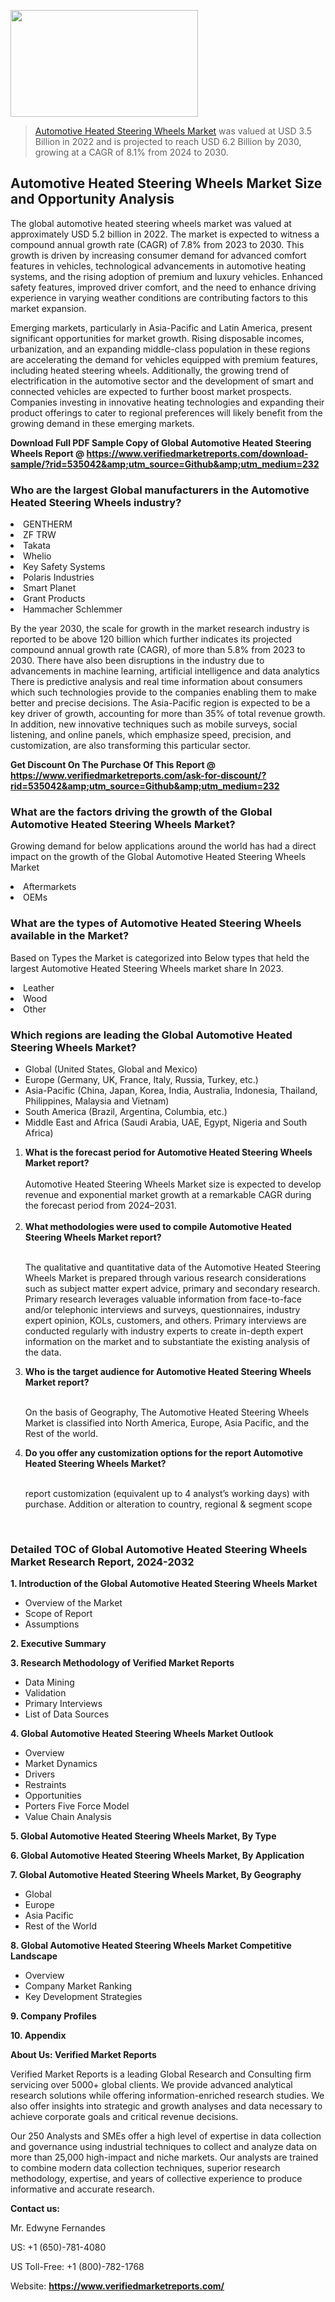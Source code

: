 
<img src="https://ffe5etoiles.com/wp-content/uploads/2024/12/MST1-300x171.png" alt="" width="300" height="171" class="alignnone size-medium wp-image-20088" /><blockquote><p><p><a href="https://www.verifiedmarketreports.com/download-sample/?rid=535042&utm_source=Github&utm_medium=232" target="_blank">Automotive Heated Steering Wheels Market</a> was valued at USD 3.5 Billion in 2022 and is projected to reach USD 6.2 Billion by 2030, growing at a CAGR of 8.1% from 2024 to 2030.</p></blockquote><p><h2>Automotive Heated Steering Wheels Market Size and Opportunity Analysis</h2> <p>The global automotive heated steering wheels market was valued at approximately USD 5.2 billion in 2022. The market is expected to witness a compound annual growth rate (CAGR) of 7.8% from 2023 to 2030. This growth is driven by increasing consumer demand for advanced comfort features in vehicles, technological advancements in automotive heating systems, and the rising adoption of premium and luxury vehicles. Enhanced safety features, improved driver comfort, and the need to enhance driving experience in varying weather conditions are contributing factors to this market expansion.</p> <p>Emerging markets, particularly in Asia-Pacific and Latin America, present significant opportunities for market growth. Rising disposable incomes, urbanization, and an expanding middle-class population in these regions are accelerating the demand for vehicles equipped with premium features, including heated steering wheels. Additionally, the growing trend of electrification in the automotive sector and the development of smart and connected vehicles are expected to further boost market prospects. Companies investing in innovative heating technologies and expanding their product offerings to cater to regional preferences will likely benefit from the growing demand in these emerging markets.</p> </p><p class=""><strong>Download Full PDF Sample Copy of Global Automotive Heated Steering Wheels Report @ <a href="https://www.verifiedmarketreports.com/download-sample/?rid=535042&amp;utm_source=Github&amp;utm_medium=232" target="_blank">https://www.verifiedmarketreports.com/download-sample/?rid=535042&amp;utm_source=Github&amp;utm_medium=232</a></strong></p><h3 id="" class="">Who are the largest Global manufacturers in the Automotive Heated Steering Wheels industry?</h3><p><li>GENTHERM</li><li> ZF TRW</li><li> Takata</li><li> Whelio</li><li> Key Safety Systems</li><li> Polaris Industries</li><li> Smart Planet</li><li> Grant Products</li><li> Hammacher Schlemmer</li></p><div class=""><div class="" dir="" data-message-author-role="" data-message-id="" data-message-model-slug=""><div class=""><div class=""><div class=""><div class="" dir="" data-message-author-role="" data-message-id="" data-message-model-slug=""><div class=""><div class=""><p>By the year 2030, the scale for growth in the market research industry is reported to be above 120 billion which further indicates its projected compound annual growth rate (CAGR), of more than 5.8% from 2023 to 2030. There have also been disruptions in the industry due to advancements in machine learning, artificial intelligence and data analytics There is predictive analysis and real time information about consumers which such technologies provide to the companies enabling them to make better and precise decisions. The Asia-Pacific region is expected to be a key driver of growth, accounting for more than 35% of total revenue growth. In addition, new innovative techniques such as mobile surveys, social listening, and online panels, which emphasize speed, precision, and customization, are also transforming this particular sector.</p><p><strong>Get Discount On The Purchase Of This Report @&nbsp; <a href="https://www.verifiedmarketreports.com/ask-for-discount/?rid=535042&amp;utm_source=Github&amp;utm_medium=232" target="_blank">https://www.verifiedmarketreports.com/ask-for-discount/?rid=535042&amp;utm_source=Github&amp;utm_medium=232</a></strong></p></div></div></div></div></div></div></div></div><h3 id="" class="">What are the factors driving the growth of the Global Automotive Heated Steering Wheels Market?</h3><p id="" class="">Growing demand for below applications around the world has had a direct impact on the growth of the Global Automotive Heated Steering Wheels Market</p><p id="" class=""><li>Aftermarkets</li><li> OEMs</li></p><h3 id="" class="">What are the types of Automotive Heated Steering Wheels available in the Market?</h3><p id="" class="">Based on Types the Market is categorized into Below types that held the largest Automotive Heated Steering Wheels market share In 2023.</p><p id="" class=""><li>Leather</li><li> Wood</li><li> Other</li></p><h3 id="" class="">Which regions are leading the Global Automotive Heated Steering Wheels Market?</h3><ul><li>Global (United States, Global and Mexico)</li><li>Europe (Germany, UK, France, Italy, Russia, Turkey, etc.)</li><li>Asia-Pacific (China, Japan, Korea, India, Australia, Indonesia, Thailand, Philippines, Malaysia and Vietnam)</li><li>South America (Brazil, Argentina, Columbia, etc.)</li><li>Middle East and Africa (Saudi Arabia, UAE, Egypt, Nigeria and South Africa)</li></ul><p><ol><li><strong>What is the forecast period for Automotive Heated Steering Wheels Market report?<br /></strong><br /><span data-sheets-root="1" data-sheets-value="{&quot;1&quot;:2,&quot;2&quot;:&quot;XXXX size is expected to develop revenue and exponential market growth at a remarkable CAGR during the forecast period from 2024&ndash;2030.&quot;}" data-sheets-userformat="{&quot;2&quot;:12674,&quot;4&quot;:{&quot;1&quot;:2,&quot;2&quot;:16776960},&quot;10&quot;:2,&quot;11&quot;:0,&quot;15&quot;:&quot;Arial&quot;,&quot;16&quot;:12}">Automotive Heated Steering Wheels Market size is expected to develop revenue and exponential market growth at a remarkable CAGR during the forecast period from 2024&ndash;2031.</span><br /><br /></li><li><strong>What methodologies were used to compile Automotive Heated Steering Wheels Market report?<br /><br /></strong><p>The qualitative and quantitative data of the&nbsp;Automotive Heated Steering Wheels Market is prepared through various research considerations such as subject matter expert advice, primary and secondary research. Primary research leverages valuable information from face-to-face and/or telephonic interviews and surveys, questionnaires, industry expert opinion, KOLs, customers, and others. Primary interviews are conducted regularly with industry experts to create in-depth expert information on the market and to substantiate the existing analysis of the data.&nbsp;</p></li><li><strong>Who is the target audience for Automotive Heated Steering Wheels Market report?<br /><br /></strong><p>On the basis of Geography, The&nbsp;Automotive Heated Steering Wheels Market is classified into North America, Europe, Asia Pacific, and the Rest of the world.</p></li><li><strong>Do you offer any customization options for the report Automotive Heated Steering Wheels Market?<br /><br /></strong><p>report customization (equivalent up to 4 analyst&rsquo;s working days) with purchase. Addition or alteration to country, regional &amp; segment scope</p><p>&nbsp;</p></li></ol></p><h3 id="" class="">Detailed TOC of Global Automotive Heated Steering Wheels Market Research Report, 2024-2032</h3><p id="" class=""><strong>1. Introduction of the Global Automotive Heated Steering Wheels Market</strong></p><ul><li>Overview of the Market</li><li>Scope of Report</li><li>Assumptions</li></ul><p id="" class=""><strong>2. Executive Summary</strong></p><p id="" class=""><strong>3. Research Methodology of&nbsp;Verified Market Reports</strong></p><ul><li>Data Mining</li><li>Validation</li><li>Primary Interviews</li><li>List of Data Sources</li></ul><p id="" class=""><strong>4. Global Automotive Heated Steering Wheels Market Outlook</strong></p><ul><li>Overview</li><li>Market Dynamics</li><li>Drivers</li><li>Restraints</li><li>Opportunities</li><li>Porters Five Force Model</li><li>Value Chain Analysis</li></ul><p id="" class=""><strong>5. Global Automotive Heated Steering Wheels Market, By&nbsp;Type</strong></p><p id="" class=""><strong>6. Global Automotive Heated Steering Wheels Market, By Application</strong></p><p id="" class=""><strong>7. Global Automotive Heated Steering Wheels Market, By Geography</strong></p><ul><li>Global</li><li>Europe</li><li>Asia Pacific</li><li>Rest of the World</li></ul><p id="" class=""><strong>8. Global Automotive Heated Steering Wheels Market Competitive Landscape</strong></p><ul><li>Overview</li><li>Company Market Ranking</li><li>Key Development Strategies</li></ul><p id="" class=""><strong>9. Company Profiles</strong></p><p id="" class=""><strong>10. Appendix</strong></p><p id="" class=""><strong>About Us: Verified Market Reports</strong></p><p id="" class="">Verified Market Reports is a leading Global Research and Consulting firm servicing over 5000+ global clients. We provide advanced analytical research solutions while offering information-enriched research studies. We also offer insights into strategic and growth analyses and data necessary to achieve corporate goals and critical revenue decisions.</p><p id="" class="">Our 250 Analysts and SMEs offer a high level of expertise in data collection and governance using industrial techniques to collect and analyze data on more than 25,000 high-impact and niche markets. Our analysts are trained to combine modern data collection techniques, superior research methodology, expertise, and years of collective experience to produce informative and accurate research.</p><p id="" class=""><strong>Contact us:</strong></p><p id="" class="">Mr. Edwyne Fernandes</p><p id="" class="">US: +1 (650)-781-4080</p><p id="" class="">US Toll-Free: +1 (800)-782-1768</p><p id="" class="">Website: <a target="" data-test-app-aware-link=""><strong>https://www.verifiedmarketreports.com/</strong></a></p>
